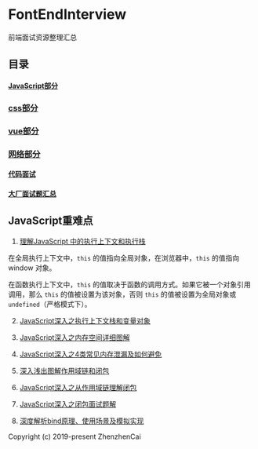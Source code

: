 # FontEndInterview
前端面试资源整理汇总

## 目录
#### [JavaScript部分](JavaScript.md)

###  [css部分](css.md)

###  [vue部分](vue.md)

### [网络部分](network.md)

#### [代码面试](Code.md)

#### [大厂面试题汇总](realInterviwe.md)

## JavaScript重难点

1. [理解JavaScript 中的执行上下文和执行栈](impJS/understanding-execution-context-and-execution-stack-in-javascript.md)

在全局执行上下文中，`this` 的值指向全局对象，在浏览器中，`this` 的值指向 window 对象。

在函数执行上下文中，`this` 的值取决于函数的调用方式。如果它被一个对象引用调用，那么 `this` 的值被设置为该对象，否则 `this` 的值被设置为全局对象或 `undefined`（严格模式下）。

2. [JavaScript深入之执行上下文栈和变量对象](https://github.com/yygmind/blog/issues/13)

3. [JavaScript深入之内存空间详细图解](https://github.com/yygmind/blog/issues/14)

4. [JavaScript深入之4类常见内存泄漏及如何避免](https://github.com/yygmind/blog/issues/16)

5. [深入浅出图解作用域链和闭包](https://github.com/yygmind/blog/issues/17)

6. [JavaScript深入之从作用域链理解闭包](https://github.com/yygmind/blog/issues/18)

7. [JavaScript深入之闭包面试题解](https://github.com/yygmind/blog/issues/19)

8. [深度解析bind原理、使用场景及模拟实现](https://github.com/yygmind/blog/issues/23)



Copyright (c) 2019-present ZhenzhenCai

